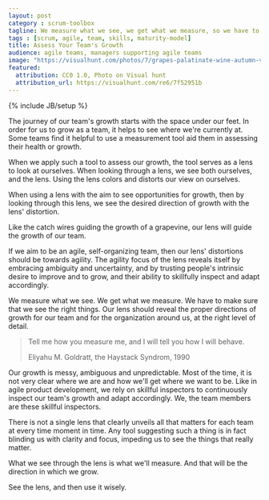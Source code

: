 ```yaml
---
layout: post
category : scrum-toolbox
tagline: We measure what we see, we get what we measure, so we have to see the right things.
tags : [scrum, agile, team, skills, maturity-model]
title: Assess Your Team's Growth
audience: agile teams, managers supporting agile teams
image: "https://visualhunt.com/photos/7/grapes-palatinate-wine-autumn-vineyard.jpg?s=L"
featured:
  attribution: CC0 1.0, Photo on Visual hunt
  attribution_url: https://visualhunt.com/re6/7f52951b
--- 
```


{% include JB/setup %}

The journey of our team's growth starts with the space under our feet.
In order for us to grow as a team, 
it helps to see where we're currently at.
Some teams find it helpful to use a measurement tool aid them 
in assessing their health or growth.

<!--
Regular inspection using such a tool might even show the growth we've been through,
like the stripes marking your length on your childhood bedroom door post.
-->

When we apply such a tool to assess our growth,
the tool serves as a lens to look at ourselves.
When looking through a lens, we see both ourselves, and the lens.
Using the lens colors and distorts our view on ourselves.

When using a lens with the aim to see opportunities for growth,
then by looking through this lens,
we see the desired direction of growth with the lens' distortion.

Like the catch wires guiding the growth of a grapevine,
our lens will guide the growth of our team.

If we aim to be an agile, self-organizing team,
then our lens' distortions should be towards agility.
The agility focus of the lens reveals itself by embracing ambiguity and uncertainty,
and by trusting people's intrinsic desire to improve and to grow,
and their ability to skillfully inspect and adapt accordingly.

We measure what we see. 
We get what we measure. 
We have to make sure that we see the right things.
Our lens should reveal the proper directions of growth for our team
and for the organization around us,
at the right level of detail.

> Tell me how you measure me, 
> and I will tell you how I will behave.
>
> Eliyahu M. Goldratt, the Haystack Syndrom, 1990

Our growth is messy, ambiguous and unpredictable.
Most of the time, it is not very clear where we are 
and how we'll get where we want to be.
Like in agile product development, 
we rely on skillful inspectors 
to continuously inspect our team's growth and adapt accordingly.
We, the team members are these skillful inspectors.

There is not a single lens that clearly unveils all that matters 
for each team at every time moment in time.
Any tool suggesting such a thing is in fact blinding us with clarity and focus,
impeding us to see the things that really matter.

What we see through the lens 
is what we'll measure.
And that will be the direction in which we grow.

See the lens, and then use it wisely.

 [Squad Health Check]: https://labs.spotify.com/2014/09/16/squad-health-check-model/
 [Impose Agile]: https://ronjeffries.com/articles/018-01ff/imposition/
 [Measure Up]: http://www.leanessays.com/2003/01/measure-up.html


<!--

Warning signs:

 * highly detailed and presecribed evaluation steps. whil this might seem helpful to the uninformed because they all seem to be easy steps, these tools are missing the forrest for the tree. they assume that they have a comprehensive view of our growth as a team, while in fact with every detail they add, they increase the risk of missing the complete pictur
 * digital tools
 * tools who capture outputs for others than the team themselves. if you know you will be judged by the scores of your self assessment, you will not be able to unbiasedly look through the lens. it is unethical for other to put you in this spot by the way.
 * the tool is cumbersome to use, not fun to do, take too much time and does not touch on 

Great signs:
 * you enjoy using the tool as a team (fun is allowed)
 * the tool triggers valuable conversation, that previously 
 * the tool unveils thing you discover to be important
  

If we ask teams to grow along certain axes, they wil try to do just that.
So be careful what you ask here

tips:

take ownership of ypur own growth

monitor growth along vague-yet-important axes for your people and your organization, because that is where teams will growth

find the 'why' behind your axes of growth

ask the teams if the model thy're currently uses is in line with their beliefs and company values and goals

Notes: 

If I were a manager responsible for several agile teams,
I would invite teams to self-organize to frequently deliver a valuable product to our users.
I would ask them to try to get better at this continuously and help me see where they need help.

Jeffries:

> But you are absolutely free to use any process you want, 
> so long as you’re giving us what we need: 
> a clear product view, and shippable product every two weeks.
> 
> My intention is to give you everything you need 
> to give me what I need to ensure the organization’s success. 
> And what I need is running, tested, shippable product, 
> built according to an evolving view of customer and solution, 
> every couple of weeks.
> 
> Any more questions? You know where to find me.
>
> -- Ron Jeffries

-->
